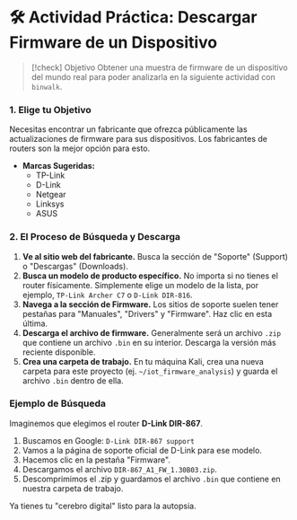 # 🛠️ Actividad Práctica: Descargar Firmware de un Dispositivo

> [!check] Objetivo
> Obtener una muestra de firmware de un dispositivo del mundo real para poder analizarla en la siguiente actividad con `binwalk`.

### 1. Elige tu Objetivo

Necesitas encontrar un fabricante que ofrezca públicamente las actualizaciones de firmware para sus dispositivos. Los fabricantes de routers son la mejor opción para esto.

-   **Marcas Sugeridas:**
    -   TP-Link
    -   D-Link
    -   Netgear
    -   Linksys
    -   ASUS

### 2. El Proceso de Búsqueda y Descarga

1.  **Ve al sitio web del fabricante.** Busca la sección de "Soporte" (Support) o "Descargas" (Downloads).
2.  **Busca un modelo de producto específico.** No importa si no tienes el router físicamente. Simplemente elige un modelo de la lista, por ejemplo, `TP-Link Archer C7` o `D-Link DIR-816`.
3.  **Navega a la sección de Firmware.** Los sitios de soporte suelen tener pestañas para "Manuales", "Drivers" y "Firmware". Haz clic en esta última.
4.  **Descarga el archivo de firmware.** Generalmente será un archivo `.zip` que contiene un archivo `.bin` en su interior. Descarga la versión más reciente disponible.
5.  **Crea una carpeta de trabajo.** En tu máquina Kali, crea una nueva carpeta para este proyecto (ej. `~/iot_firmware_analysis`) y guarda el archivo `.bin` dentro de ella.

### Ejemplo de Búsqueda

Imaginemos que elegimos el router **D-Link DIR-867**.

1.  Buscamos en Google: `D-Link DIR-867 support`
2.  Vamos a la página de soporte oficial de D-Link para ese modelo.
3.  Hacemos clic en la pestaña "Firmware".
4.  Descargamos el archivo `DIR-867_A1_FW_1.30B03.zip`.
5.  Descomprimimos el .zip y guardamos el archivo `.bin` que contiene en nuestra carpeta de trabajo.

Ya tienes tu "cerebro digital" listo para la autopsia.
